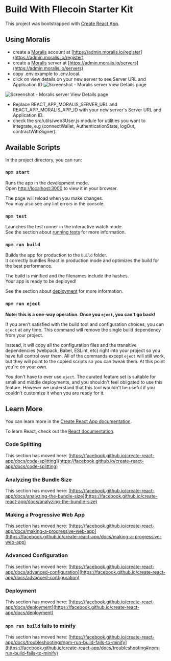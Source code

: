# Build With FIlecoin Starter Kit

This project was bootstrapped with [Create React App](https://github.com/facebook/create-react-app).

## Using Moralis

- create a [Moralis](https://moralis.io) account at [https://admin.moralis.io/register](https://admin.moralis.io/register)
- create a [Moralis](https://moralis.io) server at [https://admin.moralis.io/servers](https://admin.moralis.io/servers)
- copy .env.example to .env.local.
- click on view details on your new server to see Server URL and Application ID
  ![Screenshot - Moralis server View Details page](https://693457552-files.gitbook.io/~/files/v0/b/gitbook-x-prod.appspot.com/o/spaces%2F-MVStbACGLCycg7J5WQ2%2Fuploads%2Fgit-blob-5ff561a93a779cdbf95ef2b1330cd0a257a1565f%2FScreenshot%202022-03-16%20at%2012.03.37%20PM.png?alt=media "Moralis server View Details page")

![Screenshot - Moralis server View Details page](<https://693457552-files.gitbook.io/~/files/v0/b/gitbook-x-prod.appspot.com/o/spaces%2F-MVStbACGLCycg7J5WQ2%2Fuploads%2Fgit-blob-3633edd71c9f7c8549117b39898d797b7386bd12%2FScreenshot%202022-03-16%20at%2012.05.32%20PM%20(1).png?alt=media> "Moralis server View Details page")

- Replace REACT_APP_MORALIS_SERVER_URL and REACT_APP_MORALIS_APP_ID with your new server's Server URL and Application ID.
- check the src/utils/web3User.js module for utilities you want to integrate, e.g (connectWallet, AuthenticationState, logOut, contractWithSigner).

## Available Scripts

In the project directory, you can run:

### `npm start`

Runs the app in the development mode.\
Open [http://localhost:3000](http://localhost:3000) to view it in your browser.

The page will reload when you make changes.\
You may also see any lint errors in the console.

### `npm test`

Launches the test runner in the interactive watch mode.\
See the section about [running tests](https://facebook.github.io/create-react-app/docs/running-tests) for more information.

### `npm run build`

Builds the app for production to the `build` folder.\
It correctly bundles React in production mode and optimizes the build for the best performance.

The build is minified and the filenames include the hashes.\
Your app is ready to be deployed!

See the section about [deployment](https://facebook.github.io/create-react-app/docs/deployment) for more information.

### `npm run eject`

**Note: this is a one-way operation. Once you `eject`, you can't go back!**

If you aren't satisfied with the build tool and configuration choices, you can `eject` at any time. This command will remove the single build dependency from your project.

Instead, it will copy all the configuration files and the transitive dependencies (webpack, Babel, ESLint, etc) right into your project so you have full control over them. All of the commands except `eject` will still work, but they will point to the copied scripts so you can tweak them. At this point you're on your own.

You don't have to ever use `eject`. The curated feature set is suitable for small and middle deployments, and you shouldn't feel obligated to use this feature. However we understand that this tool wouldn't be useful if you couldn't customize it when you are ready for it.

## Learn More

You can learn more in the [Create React App documentation](https://facebook.github.io/create-react-app/docs/getting-started).

To learn React, check out the [React documentation](https://reactjs.org/).

### Code Splitting

This section has moved here: [https://facebook.github.io/create-react-app/docs/code-splitting](https://facebook.github.io/create-react-app/docs/code-splitting)

### Analyzing the Bundle Size

This section has moved here: [https://facebook.github.io/create-react-app/docs/analyzing-the-bundle-size](https://facebook.github.io/create-react-app/docs/analyzing-the-bundle-size)

### Making a Progressive Web App

This section has moved here: [https://facebook.github.io/create-react-app/docs/making-a-progressive-web-app](https://facebook.github.io/create-react-app/docs/making-a-progressive-web-app)

### Advanced Configuration

This section has moved here: [https://facebook.github.io/create-react-app/docs/advanced-configuration](https://facebook.github.io/create-react-app/docs/advanced-configuration)

### Deployment

This section has moved here: [https://facebook.github.io/create-react-app/docs/deployment](https://facebook.github.io/create-react-app/docs/deployment)

### `npm run build` fails to minify

This section has moved here: [https://facebook.github.io/create-react-app/docs/troubleshooting#npm-run-build-fails-to-minify](https://facebook.github.io/create-react-app/docs/troubleshooting#npm-run-build-fails-to-minify)
